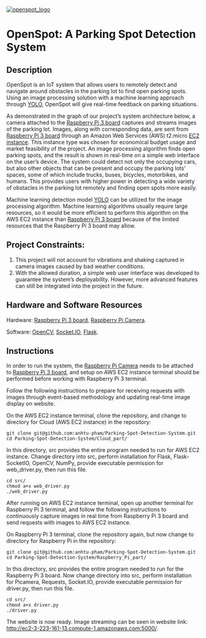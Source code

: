 [![openspot_logo](https://github.com/anhtu-pham/Parking-Spot-Detection-System/assets/80482507/90030a02-9d72-4119-b98d-10b9e6fb22ee)](http://ec2-3-223-161-13.compute-1.amazonaws.com:5000/)

# OpenSpot: A Parking Spot Detection System

## Description
OpenSpot is an IoT system that allows users to remotely detect and navigate around obstacles in the parking lot to find open parking spots. Using an image processing solution with a machine learning approach through [YOLO](https://pjreddie.com/darknet/yolo/), OpenSpot will give real-time feedback on parking situations.

As demonstrated in the graph of our project’s system architecture below, a camera attached to the [Raspberry Pi 3 board](https://www.raspberrypi.com/products/raspberry-pi-3-model-b/) captures and streams images of the parking lot. Images, along with corresponding data, are sent from [Raspberry Pi 3 board](https://www.raspberrypi.com/products/raspberry-pi-3-model-b/) through an Amazon Web Services (AWS) t2.micro [EC2 instance](https://aws.amazon.com/ec2/instance-types/?p=itt#general-purpose). This instance type was chosen for economical budget usage and market feasibility of the project. An image processing algorithm finds open parking spots, and the result is shown in real-time on a simple web interface on the user’s device. The system could detect not only the occupying cars, but also other objects that can be present and occupy the parking lots’ spaces, some of which include trucks, buses, bicycles, motorbikes, and humans. This provides users with higher power in detecting a wide variety of obstacles in the parking lot remotely and finding open spots more easily.

Machine learning detection model [YOLO](https://pjreddie.com/darknet/yolo/) can be utilized for the image processing algorithm. Machine learning algorithms usually require large resources, so it would be more efficient to perform this algorithm on the AWS EC2 instance than [Raspberry Pi 3 board](https://www.raspberrypi.com/products/raspberry-pi-3-model-b/) because of the limited resources that the Raspberry Pi 3 board may allow.

## Project Constraints:
1. This project will not account for vibrations and shaking captured in camera images caused by bad weather conditions.
2. With the allowed duration, a simple web user interface was developed to guarantee the system’s deployability. However, more advanced features can still be integrated into the project in the future.


## Hardware and Software Resources
Hardware: [Raspberry Pi 3 board](https://www.raspberrypi.com/products/raspberry-pi-3-model-b/), [Raspberry Pi Camera](https://www.raspberrypi.com/products/camera-module-v3/).

Software: [OpenCV](https://opencv.org), [Socket.IO](https://socket.io), [Flask](https://flask.palletsprojects.com/en/3.0.x/).

## Instructions

In order to run the system, the [Raspberry Pi Camera](https://www.raspberrypi.com/products/camera-module-3/) needs to be attached to [Raspberry Pi 3 board](https://www.raspberrypi.com/products/raspberry-pi-3-model-b/), and setup on AWS EC2 instance terminal should be performed before working with Raspberry Pi 3 terminal.

Follow the following instructions to prepare for receiving requests with images through event-based methodology and updating real-time image display on website.

On the AWS EC2 instance terminal, clone the repository, and change to directory for Cloud (AWS EC2 instance) in the repository:
```
git clone git@github.com:anhtu-pham/Parking-Spot-Detection-System.git
cd Parking-Spot-Detection-System/Cloud_part/
```
In this directory, src provides the entire program needed to run for AWS EC2 instance. Change directory into src, perform installation for Flask, Flask-SocketIO, OpenCV, NumPy, provide executable permission for web_driver.py, then run this file.
```
cd src/
chmod a+x web_driver.py
./web_driver.py
```

After running on AWS EC2 instance terminal, open up another terminal for Raspberry Pi 3 terminal, and follow the following instructions to continuously capture images in real time from Raspberry Pi 3 board and send requests with images to AWS EC2 instance.

On Raspberry Pi 3 terminal, clone the repository again, but now change to directory for Raspberry Pi in the repository:
```
git clone git@github.com:anhtu-pham/Parking-Spot-Detection-System.git
cd Parking-Spot-Detection-System/Raspberry_Pi_part/
```
In this directory, src provides the entire program needed to run for the Raspberry Pi 3 board. Now change directory into src, perform installation for Picamera, Requests, Socket.IO, provide executable permission for driver.py, then run this file.
```
cd src/
chmod a+x driver.py
./driver.py
```
The website is now ready. Image streaming can be seen in website link: http://ec2-3-223-161-13.compute-1.amazonaws.com:5000/.
